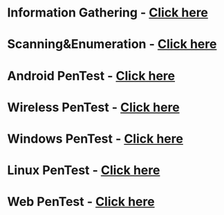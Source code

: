 # Information Gathering - [Click here](https://github.com/sarathlalup/Cyber-security/tree/master/Information%20Gatheringg)
# Scanning&Enumeration - [Click here](https://github.com/sarathlalup/Cyber-security/tree/master/Scanning%26Enumeration)
# Android PenTest - [Click here](https://github.com/sarathlalup/Cyber-security/tree/master/Android)
# Wireless PenTest - [Click here](https://github.com/sarathlalup/Cyber-security/tree/master/Wireless%20Attacks)
# Windows PenTest - [Click here](https://github.com/sarathlalup/Cyber-security/tree/master/Windows%20Exploitaion)
# Linux PenTest - [Click here](https://github.com/sarathlalup/Cyber-security/tree/master/Linux%20Exploitation)
# Web PenTest - [Click here](https://github.com/sarathlalup/Cyber-security/tree/master/Website%20Hacking)

